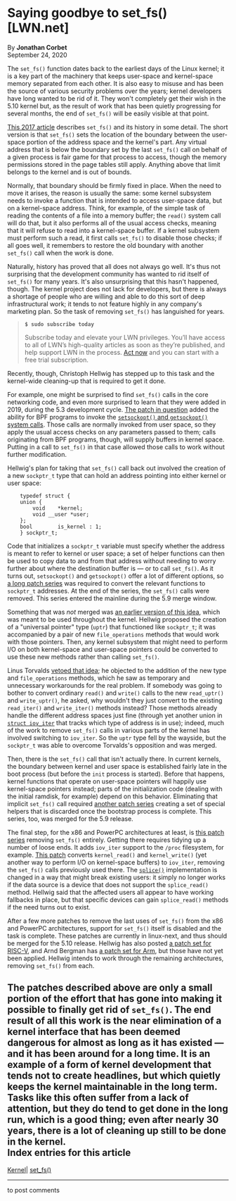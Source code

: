 # Saying goodbye to set_fs() [LWN.net]

By **Jonathan Corbet**  
September 24, 2020 

The `set_fs()` function dates back to the earliest days of the Linux kernel; it is a key part of the machinery that keeps user-space and kernel-space memory separated from each other. It is also easy to misuse and has been the source of various security problems over the years; kernel developers have long wanted to be rid of it. They won't completely get their wish in the 5.10 kernel but, as the result of work that has been quietly progressing for several months, the end of `set_fs()` will be easily visible at that point. 

[This 2017 article](/Articles/722267/) describes `set_fs()` and its history in some detail. The short version is that `set_fs()` sets the location of the boundary between the user-space portion of the address space and the kernel's part. Any virtual address that is below the boundary set by the last `set_fs()` call on behalf of a given process is fair game for that process to access, though the memory permissions stored in the page tables still apply. Anything above that limit belongs to the kernel and is out of bounds. 

Normally, that boundary should be firmly fixed in place. When the need to move it arises, the reason is usually the same: some kernel subsystem needs to invoke a function that is intended to access user-space data, but on a kernel-space address. Think, for example, of the simple task of reading the contents of a file into a memory buffer; the `read()` system call will do that, but it also performs all of the usual access checks, meaning that it will refuse to read into a kernel-space buffer. If a kernel subsystem must perform such a read, it first calls `set_fs()` to disable those checks; if all goes well, it remembers to restore the old boundary with another `set_fs()` call when the work is done. 

Naturally, history has proved that all does not always go well. It's thus not surprising that the development community has wanted to rid itself of `set_fs()` for many years. It's also unsurprising that this hasn't happened, though. The kernel project does not lack for developers, but there is always a shortage of people who are willing and able to do this sort of deep infrastructural work; it tends to not feature highly in any company's marketing plan. So the task of removing `set_fs()` has languished for years. 

> **`$ sudo subscribe today`**
> 
> Subscribe today and elevate your LWN privileges. You’ll have access to all of LWN’s high-quality articles as soon as they’re published, and help support LWN in the process. [Act now](https://lwn.net/Promo/nst-sudo/claim) and you can start with a free trial subscription. 

Recently, though, Christoph Hellwig has stepped up to this task and the kernel-wide cleaning-up that is required to get it done. 

For example, one might be surprised to find `set_fs()` calls in the core networking code, and even more surprised to learn that they were added in 2019, during the 5.3 development cycle. [The patch in question](https://git.kernel.org/linus/0d01da6afc54) added the ability for BPF programs to invoke the [`setsockopt()` and `getsockopt()` system calls](https://man7.org/linux/man-pages/man2/setsockopt.2.html). Those calls are normally invoked from user space, so they apply the usual access checks on any parameters passed to them; calls originating from BPF programs, though, will supply buffers in kernel space. Putting in a call to `set_fs()` in that case allowed those calls to work without further modification. 

Hellwig's plan for taking that `set_fs()` call back out involved the creation of a new `sockptr_t` type that can hold an address pointing into either kernel or user space: 
    
    
        typedef struct {
    	union {
    	    void	*kernel;
    	    void __user	*user;
    	};
    	bool		is_kernel : 1;
        } sockptr_t;
    

Code that initializes a `sockptr_t` variable must specify whether the address is meant to refer to kernel or user space; a set of helper functions can then be used to copy data to and from that address without needing to worry further about where the destination buffer is — or to call `set_fs()`. As it turns out, `setsockopt()` and `getsockopt()` offer a lot of different options, so [a long patch series](/ml/linux-kernel/20200723060908.50081-1-hch@lst.de/) was required to convert the relevant functions to `sockptr_t` addresses. At the end of the series, the `set_fs()` calls were removed. This series entered the mainline during the 5.9 merge window. 

Something that was _not_ merged was [an earlier version of this idea](/ml/linux-kernel/20200624162901.1814136-1-hch@lst.de/), which was meant to be used throughout the kernel. Hellwig proposed the creation of a "universal pointer" type (`uptr`) that functioned like `sockptr_t`; it was accompanied by a pair of new `file_operations` methods that would work with those pointers. Then, any kernel subsystem that might need to perform I/O on both kernel-space and user-space pointers could be converted to use these new methods rather than calling `set_fs()`. 

Linus Torvalds [vetoed that idea](/ml/linux-kernel/CAHk-=wit9enePELG=-HnLsr0nY5bucFNjqAqWoFTuYDGR1P4KA@mail.gmail.com/); he objected to the addition of the new type and `file_operations` methods, which he saw as temporary and unnecessary workarounds for the real problem. If somebody was going to bother to convert ordinary `read()` and `write()` calls to the new `read_uptr()` and `write_uptr()`, he asked, why wouldn't they just convert to the existing `read_iter()` and `write_iter()` methods instead? Those methods already handle the different address spaces just fine (through yet another union in [`struct iov_iter`](https://elixir.bootlin.com/linux/v5.8.10/source/include/linux/uio.h#L30) that tracks which type of address is in use); indeed, much of the work to remove `set_fs()` calls in various parts of the kernel has involved switching to `iov_iter`. So the `uptr` type fell by the wayside, but the `sockptr_t` was able to overcome Torvalds's opposition and was merged. 

Then, there is the `set_fs()` call that isn't actually there. In current kernels, the boundary between kernel and user space is established fairly late in the boot process (but before the `init` process is started). Before that happens, kernel functions that operate on user-space pointers will happily use kernel-space pointers instead; parts of the initialization code (dealing with the initial ramdisk, for example) depend on this behavior. Eliminating that implicit `set_fs()` call required [another patch series](/ml/linux-kernel/20200728163416.556521-1-hch@lst.de/) creating a set of special helpers that is discarded once the bootstrap process is complete. This series, too, was merged for the 5.9 release. 

The final step, for the x86 and PowerPC architectures at least, is [this patch series](/ml/linux-kernel/20200903142242.925828-1-hch@lst.de/) removing `set_fs()` entirely. Getting there requires tidying up a number of loose ends. It adds `iov_iter` support to the `/proc` filesystem, for example. [This patch](/ml/linux-kernel/20200903142242.925828-6-hch@lst.de/) converts `kernel_read()` and `kernel_write()` (yet another way to perform I/O on kernel-space buffers) to `iov_iter`, removing the `set_fs()` calls previously used there. The [`splice()`](https://man7.org/linux/man-pages/man2/splice.2.html) implementation is changed in a way that might break existing users: it simply no longer works if the data source is a device that does not support the `splice_read()` method. Hellwig said that the affected users all appear to have working fallbacks in place, but that specific devices can gain `splice_read()` methods if the need turns out to exist. 

After a few more patches to remove the last uses of `set_fs()` from the x86 and PowerPC architectures, support for `set_fs()` itself is disabled and the task is complete. These patches are currently in linux-next, and thus should be merged for the 5.10 release. Hellwig has also posted [a patch set for RISC-V](/ml/linux-kernel/20200907055825.1917151-1-hch@lst.de/), and Arnd Bergman has [a patch set for Arm](/ml/linux-kernel/20200918124624.1469673-1-arnd@arndb.de/), but those have not yet been applied. Hellwig intends to work through the remaining architectures, removing `set_fs()` from each. 

The patches described above are only a small portion of the effort that has gone into making it possible to finally get rid of `set_fs()`. The end result of all this work is the near elimination of a kernel interface that has been deemed dangerous for almost as long as it has existed — and it has been around for a long time. It is an example of a form of kernel development that tends not to create headlines, but which quietly keeps the kernel maintainable in the long term. Tasks like this often suffer from a lack of attention, but they do tend to get done in the long run, which is a good thing; even after nearly 30 years, there is a lot of cleaning up still to be done in the kernel.  
Index entries for this article  
---  
[Kernel](/Kernel/Index)| [set_fs()](/Kernel/Index#set_fs)  
  


* * *

to post comments 
